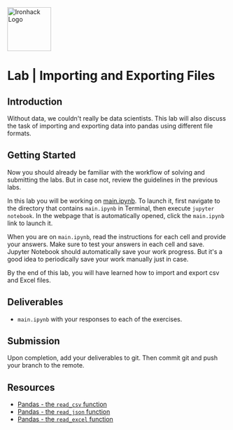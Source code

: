 <img src="https://bit.ly/2VnXWr2" alt="Ironhack Logo" width="100"/>

# Lab | Importing and Exporting Files

## Introduction

Without data, we couldn't really be data scientists. This lab will also discuss the task of importing and exporting data into pandas using different file formats.

## Getting Started

Now you should already be familiar with the workflow of solving and submitting the labs. But in case not, review the guidelines in the previous labs.

In this lab you will be working on [main.ipynb](your-code/main.ipynb). To launch it, first navigate to the directory that contains `main.ipynb` in Terminal,
 then execute `jupyter notebook`. In the webpage that is automatically opened, click the `main.ipynb` link to launch it.

When you are on `main.ipynb`, read the instructions for each cell and provide your answers. Make sure to test your answers in each cell and save. Jupyter
 Notebook should automatically save your work progress. But it's a good idea to periodically save your work manually just in case.

By the end of this lab, you will have learned how to import and export csv and Excel files.

## Deliverables

- `main.ipynb` with your responses to each of the exercises.

## Submission

Upon completion, add your deliverables to git. Then commit git and push your branch to the remote.

## Resources

- [Pandas - the `read_csv` function](https://pandas.pydata.org/pandas-docs/stable/generated/pandas.read_csv.html)
- [Pandas - the `read_json` function](https://pandas.pydata.org/pandas-docs/stable/generated/pandas.read_json.html)
- [Pandas - the `read_excel` function](https://pandas.pydata.org/pandas-docs/stable/generated/pandas.read_excel.html)
